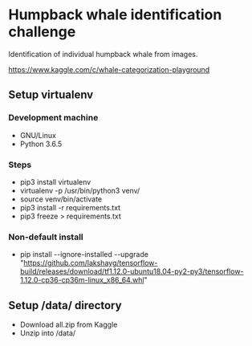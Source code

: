 
# Humpback whale identification challenge

Identification of individual humpback whale from images.

https://www.kaggle.com/c/whale-categorization-playground

## Setup virtualenv
### Development machine
- GNU/Linux
- Python 3.6.5

### Steps
- pip3 install virtualenv
- virtualenv -p /usr/bin/python3 venv/
- source venv/bin/activate
- pip3 install -r requirements.txt
- pip3 freeze > requirements.txt

### Non-default install
- pip install --ignore-installed --upgrade
  "https://github.com/lakshayg/tensorflow-build/releases/download/tf1.12.0-ubuntu18.04-py2-py3/tensorflow-1.12.0-cp36-cp36m-linux_x86_64.whl"

## Setup /data/ directory
 * Download all.zip from Kaggle
 * Unzip into /data/

